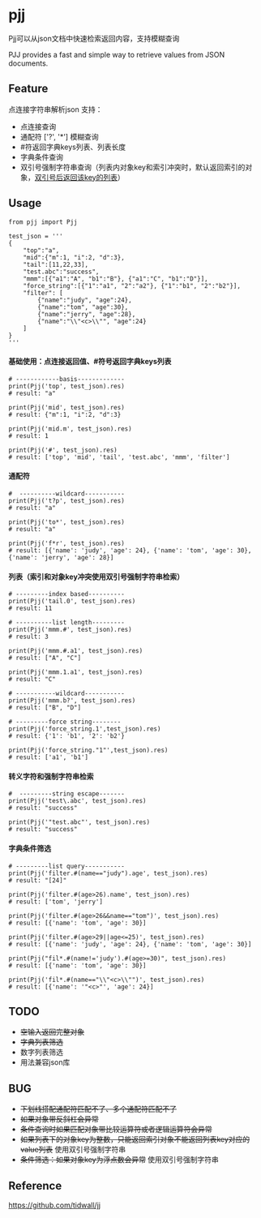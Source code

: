 # pjj
Pjj可以从json文档中快速检索返回内容，支持模糊查询

PJJ provides a fast and simple way to retrieve values from JSON documents.
    

## Feature
点连接字符串解析json
支持：    
- 点连接查询     
- 通配符 ['?', '*'] 模糊查询      
- #符返回字典keys列表、列表长度      
- 字典条件查询     
- 双引号强制字符串查询（列表内对象key和索引冲突时，默认返回索引的对象，[双引号后返回该key的列表](https://github.com/CtkGHoSt/pjj#%E5%88%97%E8%A1%A8%E7%B4%A2%E5%BC%95%E5%92%8C%E5%AF%B9%E8%B1%A1key%E5%86%B2%E7%AA%81%E4%BD%BF%E7%94%A8%E5%8F%8C%E5%BC%95%E5%8F%B7%E5%BC%BA%E5%88%B6%E5%AD%97%E7%AC%A6%E4%B8%B2%E6%A3%80%E7%B4%A2)）


## Usage

```
from pjj import Pjj

test_json = '''
{
    "top":"a", 
    "mid":{"m":1, "i":2, "d":3}, 
    "tail":[11,22,33], 
    "test.abc":"success", 
    "mmm":[{"a1":"A", "b1":"B"}, {"a1":"C", "b1":"D"}],
    "force_string":[{"1":"a1", "2":"a2"}, {"1":"b1", "2":"b2"}],
    "filter": [
        {"name":"judy", "age":24},
        {"name":"tom", "age":30},
        {"name":"jerry", "age":28},
        {"name":"\\"<c>\\"", "age":24}
    ]
}
''' 
```
#### **基础使用**：点连接返回值、#符号返回字典keys列表
```
# ------------basis-------------
print(Pjj('top', test_json).res)
# result: "a"

print(Pjj('mid', test_json).res)
# result: {"m":1, "i":2, "d":3}

print(Pjj('mid.m', test_json).res)
# result: 1

print(Pjj('#', test_json).res)
# result: ['top', 'mid', 'tail', 'test.abc', 'mmm', 'filter']
``` 
#### **通配符**
```
#  ----------wildcard-----------
print(Pjj('t?p', test_json).res)
# result: "a"

print(Pjj('to*', test_json).res)
# result: "a"

print(Pjj('f*r', test_json).res)
# result: [{'name': 'judy', 'age': 24}, {'name': 'tom', 'age': 30}, {'name': 'jerry', 'age': 28}]
```
#### **列表**（索引和对象key冲突使用双引号强制字符串检索）
```
# ---------index based----------
print(Pjj('tail.0', test_json).res)
# result: 11

# ----------list length---------
print(Pjj('mmm.#', test_json).res)
# result: 3

print(Pjj('mmm.#.a1', test_json).res)
# result: ["A", "C"]

print(Pjj('mmm.1.a1', test_json).res)
# result: "C"

# -----------wildcard-----------
print(Pjj('mmm.b?', test_json).res)
# result: ["B", "D"]

# ---------force string--------
print(Pjj('force_string.1',test_json).res)
# result: {'1': 'b1', '2': 'b2'}

print(Pjj('force_string."1"',test_json).res)
# result: ['a1', 'b1']

```
#### **转义字符和强制字符串检索**
```
#  ---------string escape-------
print(Pjj('test\.abc', test_json).res)
# result: "success"

print(Pjj('"test.abc"', test_json).res)
# result: "success"
```
#### **字典条件筛选**
```
# ---------list query-----------
print(Pjj('filter.#(name=="judy").age', test_json).res)
# result: "[24]"

print(Pjj('filter.#(age>26).name', test_json).res)
# result: ['tom', 'jerry']

print(Pjj('filter.#(age>26&&name=="tom")', test_json).res)
# result: [{'name': 'tom', 'age': 30}]

print(Pjj('filter.#(age>29||age<=25)', test_json).res)
# result: [{'name': 'judy', 'age': 24}, {'name': 'tom', 'age': 30}]

print(Pjj("fil*.#(name!='judy').#(age>=30)", test_json).res)
# result: [{'name': 'tom', 'age': 30}]

print(Pjj('fil*.#(name=="\\"<c>\\"")', test_json).res)
# result: [{'name': '"<c>"', 'age': 24}]
```

## TODO
- ~~空输入返回完整对象~~    
- ~~字典列表筛选~~  
- 数字列表筛选  
- 用法兼容json库
 


## BUG
- ~~下划线搭配通配符匹配不了、多个通配符匹配不了~~    
- ~~如果对象带反斜杠会异常~~
- ~~条件查询时如果匹配对象带比较运算符或者逻辑运算符会异常~~    
- ~~如果列表下的对象key为整数，只能返回索引对象不能返回列表key对应的value列表~~ 使用双引号强制字符串    
- ~~条件筛选：如果对象key为浮点数会异常~~ 使用双引号强制字符串     
## Reference
https://github.com/tidwall/jj
